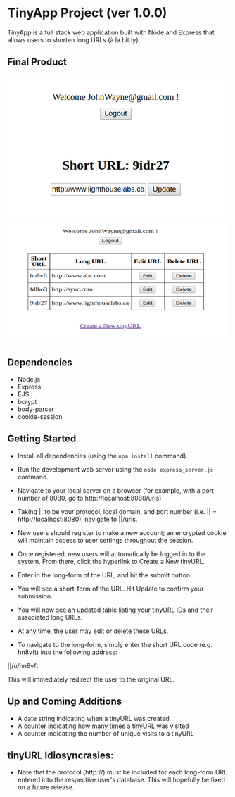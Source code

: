 # TinyApp Project (ver 1.0.0)

TinyApp is a full stack web application built with Node and Express that allows users to shorten long URLs (à la bit.ly).

## Final Product

!["URL Editing Sample"](https://github.com/bartnic1/TinyApp/blob/master/URL%20Edit%20Sample.png)
!["URL Table Sample"](https://github.com/bartnic1/TinyApp/blob/master/URL%20Table%20Sample.png)

## Dependencies

- Node.js
- Express
- EJS
- bcrypt
- body-parser
- cookie-session

## Getting Started

- Install all dependencies (using the `npm install` command).
- Run the development web server using the `node express_server.js` command.
- Navigate to your local server on a browser (for example, with a port number of 8080, go to http://localhost:8080/urls)

- Taking || to be your protocol, local domain, and port number (i.e. || = http://localhost:8080), navigate to ||/urls.
- New users should register to make a new account; an encrypted cookie will maintain access to user settings throughout the session.
- Once registered, new users will automatically be logged in to the system. From there, click the hyperlink to Create a New tinyURL.
- Enter in the long-form of the URL, and hit the submit button.
- You will see a short-form of the URL. Hit Update to confirm your submission.
- You will now see an updated table listing your tinyURL IDs and their associated long URLs.
- At any time, the user may edit or delete these URLs.

- To navigate to the long-form, simply enter the short URL code (e.g. hn8vft) into the following address:

||/u/hn8vft

This will immediately redirect the user to the original URL.

## Up and Coming Additions

- A date string indicating when a tinyURL was created
- A counter indicating how many times a tinyURL was visited
- A counter indicating the number of unique visits to a tinyURL

## tinyURL Idiosyncrasies:

- Note that the protocol (http://) must be included for each long-form URL entered into the respective user's database. This will hopefully be fixed on a future release.